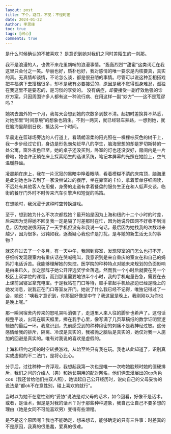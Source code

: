 ```yaml
---
layout: post
title: 下个，路口，不见：不怪时差
date: 2024-01-22
Author: 李思缘
toc: true
tags: [问心]
comments: true
--- 
```


是什么时候确认的不被喜欢？
是意识到她对我们之间时差陌生的一刹那。

我不是浪漫的人，也做不来花里胡哨的浪漫事情。“轰轰烈烈”“甜蜜”这类词汇在我这里只会付之一笑。华丽也好，质朴也好，我对感情的唯一要求是内核要真，真实的真。无真情却谈情，不论怎么谈，都是很丑陋的事情。尽管可以说这种互相搭戏把幸福演下去搭档很多，却不是我有必要接受的，原因是我不觉得孤身难忍，孤独在我这里不是要忍的，是习惯的享受的。
没有病症，却要接受一副疗效勉强的诊疗方案，只因周围许多人都有这一种流行病、在用这样一副“妙方”——这不是荒谬吗？

她初去国外的一个月，我每天会想到她的次数多到数不清。起初时差换算不熟悉，对她那里“时间意境”的想象也陌生。不到一两天，就已经轻车熟路，一想到她，就在脑海里颠倒日夜，抵达另一个时间。

早晨走在篮球场旁边的人行道上，看晴朗温柔的阳光照在一棵棵棕灰色的树干上，我一步步经过它们，身边是形色匆匆赶早八的学生，脑海里想的却是罗切斯特的一处公寓，窗外夜色已至，她的桌子还没买到，卧室的灯也还没安好，房间内是一片昏暗，她也许正躺在床上探索陌生的选课系统，笔记本屏幕的光照在她脸上，空气温暖静谧。

凌晨躺在床上，我在一片沉寂的黑暗中睁着眼睛，看着模糊不清的床帘顶，脑海里是此刻她也许去到了一家没尝试过的餐厅，坐在靠窗的卡位，拿着菜单仔细阅读，不远处有其他客人在用餐，身旁的走道有拿着餐盘的服务生正在和人低声交谈，临街的餐厅门外时不时传来汽车引擎声和短促的鸣笛。

在想她时，我沉浸于这种时空转换游戏。

至于，想到她为什么不次次都找她？最开始是因为上海和纽约十二个小时的时差，后来因为觉得她不回复我一定是隔了时差那时在忙，因为她说异国网不好收不到消息，因为她说很闲玩了一天手机但没有和我说一句话，最后因为她找我的次数越来越少，因为很多。迟钝如我，逐渐疑心我也许是打扰，是与她的新生活无关的事物？

就这样过去了一个多月，有一天中午，我回到寝室，发现寝室的门怎么也打不开，仔细听发现寝室内有重庆话在哭喊吼叫，我意识到是来自重庆的室友在和自己的妈妈打电话诉苦。我能够理解她的失控。医学院的种种特点对她未来规划的负面影响是由来已久，加之那阵子她公开评选奖学金落选。然而我一个小时后就要在另一个校区上双学位的课程，而到那里需要地铁半个小时，我的手机电量告急，需要在去上课前回寝室拿充电宝。于是我站在门口等待，顺手拿起手机给那边已经是晚上的她发消息，说我正在门口等室友开门。她说了什么我已经不记得，唯独记得过了一会，她说：“噢我才意识到，你那里好像是中午？我这里是晚上，我刚刚以为你也是晚上呢。”

那一瞬间宿舍内传来的怒吼哭叫消弭了，走道里人来人往的脚步也希声了。这句话规整平淡，出现在聊天框里，捧在我手心里，像写满了几页草稿纸的数学证明里逻辑链的最后一环。我意识到，先前感受到的种种绵密的刺痛不是我神经过敏。这份感情给我的排斥，隔离、冷漠是真实的，我被抛之脑后是真实的，她仅对我一人施加的回避是真实的。唯有对我说的喜欢是虚假的。

上海和纽约之间的时空转换游戏，从始至终只有我在玩。我也从此知道了，识别真实或虚假的不二法门，是将心比心。

分手后，过往种种一齐浮现，我想起我第一次也是唯一一次吻她脸颊时她的僵硬排斥，我们之间的介绍人（男）和她长期用的配对网名，他们俩去漫展出的cp角色cos（我还曾给他们拍双人照），她谈起自己公开经历时，说向自己的父母妥协的说法是“都ok不在意性别，碰上喜欢的就行”。

当时以为她不在意性别的“妥协”说法是对父母的话术，如今回看，好像不是话术。或者，是话术，但是是对我的话术？对于那些种种迹象，我自己让自己不要多想的理由（她是女同不可能喜欢男）变得有些滑稽。

是不是这个原因呢？我也不能确定，想来想去，能够确定的只有三件事：时差真的不是原因，我真的很愚蠢，爱真的很难。









